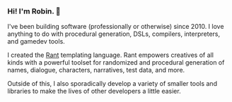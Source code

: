 ### Hi! I'm Robin. :wave:

I've been building software (professionally or otherwise) since 2010. I love anything to do with procedural generation, DSLs, compilers, interpreters, and gamedev tools.

I created the [Rant](https://github.com/rant-lang/rant) templating language. Rant empowers creatives of all kinds with a powerful toolset for randomized and procedural generation of names, dialogue, characters, narratives, test data, and more.

Outside of this, I also sporadically develop a variety of smaller tools and libraries to make the lives of other developers a little easier.
